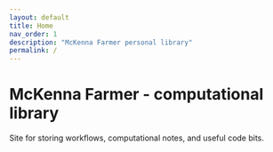```yaml
---
layout: default
title: Home
nav_order: 1
description: "McKenna Farmer personal library"
permalink: /
---
```


# McKenna Farmer - computational library
Site for storing workflows, computational notes, and useful code bits.


